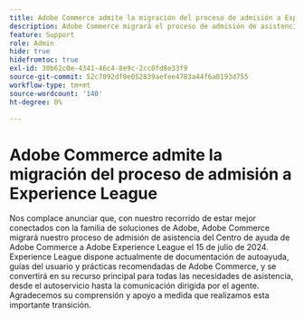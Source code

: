 ```yaml
---
title: Adobe Commerce admite la migración del proceso de admisión a Experience League
description: Adobe Commerce migrará el proceso de admisión de asistencia del Centro de ayuda de Adobe Commerce a Adobe Experience League el 15 de julio de 2024. Experience League se convertirá en su principal recurso para todas las necesidades de asistencia, desde el autoservicio hasta la comunicación dirigida por el agente.
feature: Support
role: Admin
hide: true
hidefromtoc: true
exl-id: 30b62c0e-4341-46c4-8e9c-2cc0fd8e33f9
source-git-commit: 52c7092df0e052839aefee4783a44f6a0193d755
workflow-type: tm+mt
source-wordcount: '140'
ht-degree: 0%

---
```


# Adobe Commerce admite la migración del proceso de admisión a Experience League

Nos complace anunciar que, con nuestro recorrido de estar mejor conectados con la familia de soluciones de Adobe, Adobe Commerce migrará nuestro proceso de admisión de asistencia del Centro de ayuda de Adobe Commerce a Adobe Experience League el 15 de julio de 2024. Experience League dispone actualmente de documentación de autoayuda, guías del usuario y prácticas recomendadas de Adobe Commerce, y se convertirá en su recurso principal para todas las necesidades de asistencia, desde el autoservicio hasta la comunicación dirigida por el agente. Agradecemos su comprensión y apoyo a medida que realizamos esta importante transición.
